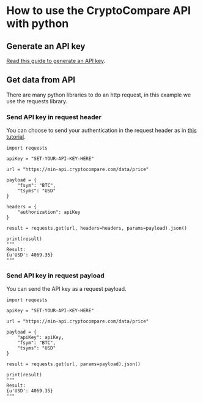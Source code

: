 # How to use the CryptoCompare API with python

## Generate an API key
[Read this guide to generate an API key](https://www.cryptocompare.com/coins/guides/how-to-use-our-api/).

## Get data from API 
There are many python libraries to do an http request, in this example we use the requests library.

### Send API key in request header
You can choose to send your authentication in the request header as in [this tutorial](https://github.com/CryptoCompareLTD/api-guides/blob/master/python/api-tutorial-with-header.py).

```
import requests

apiKey = "SET-YOUR-API-KEY-HERE"

url = "https://min-api.cryptocompare.com/data/price"

payload = {
    "fsym": "BTC",
    "tsyms": "USD"
}

headers = {
    "authorization": apiKey
}

result = requests.get(url, headers=headers, params=payload).json()

print(result)
"""
Result: 
{u'USD': 4069.35}
"""

```

### Send API key in request payload
You can send the API key as a request payload.

```
import requests

apiKey = "SET-YOUR-API-KEY-HERE"

url = "https://min-api.cryptocompare.com/data/price"

payload = {
    "apiKey": apiKey,
    "fsym": "BTC",
    "tsyms": "USD"
}

result = requests.get(url, params=payload).json()

print(result)
"""
Result: 
{u'USD': 4069.35}
"""
```
